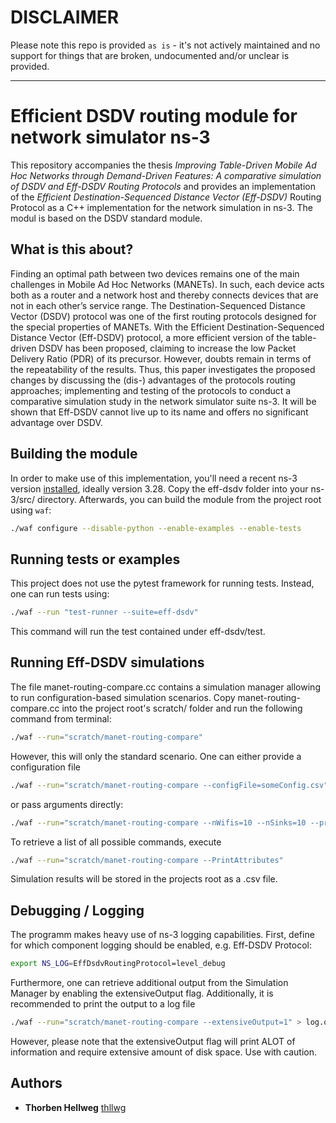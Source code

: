 # DISCLAIMER

Please note this repo is provided `as is` - it's not actively maintained and no support for things that are broken, undocumented and/or unclear is provided.

---

# Efficient DSDV routing module for network simulator ns-3 #

This repository accompanies the thesis *Improving Table-Driven Mobile Ad Hoc Networks through Demand-Driven Features: A comparative simulation of DSDV and Eff-DSDV Routing Protocols* and provides an implementation of the *Efficient Destination-Sequenced Distance Vector (Eff-DSDV)* Routing Protocol as a C++ implementation for the network simulation in ns-3. The modul is based on the DSDV standard module. 

## What is this about? ## 

Finding an optimal path between two devices remains one of the main challenges in Mobile Ad Hoc Networks (MANETs). In such, each device acts both as a router and a network host and thereby connects devices that are not in each other’s service range. The Destination-Sequenced Distance Vector (DSDV) protocol was one of the first routing protocols designed for the special properties of MANETs. With the Efficient Destination-Sequenced Distance Vector (Eff-DSDV) protocol, a more efficient version of the table-driven DSDV has been proposed, claiming to increase the low Packet Delivery Ratio (PDR) of its precursor. However, doubts remain in terms of the repeatability of the results. Thus, this paper investigates the proposed changes by discussing the (dis-) advantages of the protocols routing approaches; implementing and testing of the protocols to conduct a comparative simulation study in the network simulator suite ns-3. It will be shown that Eff-DSDV cannot live up to its name and offers no significant advantage over DSDV. 

## Building the module ##

In order to make use of this implementation, you'll need a recent ns-3 version [installed](https://www.nsnam.org/wiki/Installation), ideally version 3.28. Copy the eff-dsdv folder into your ns-3/src/ directory. Afterwards, you can build the module from the project root using `waf`:

```bash
./waf configure --disable-python --enable-examples --enable-tests
```

## Running tests or examples ##

This project does not use the pytest framework for running tests. Instead, one can run tests using:

```bash
./waf --run "test-runner --suite=eff-dsdv"
```

This command will run the test contained under eff-dsdv/test.

## Running Eff-DSDV simulations ##

The file manet-routing-compare.cc contains a simulation manager allowing to run configuration-based simulation scenarios. 
Copy manet-routing-compare.cc into the project root's scratch/ folder and run the following command from terminal:

```bash
./waf --run="scratch/manet-routing-compare"
```
However, this will only the standard scenario. One can either provide a configuration file 

```bash
./waf --run="scratch/manet-routing-compare --configFile=someConfig.csv"
```
or pass arguments directly:

```bash
./waf --run="scratch/manet-routing-compare --nWifis=10 --nSinks=10 --protocol=5 --totalTime=400"
```
To retrieve a list of all possible commands, execute

```bash
./waf --run="scratch/manet-routing-compare --PrintAttributes"
```
Simulation results will be stored in the projects root as a .csv file.
## Debugging / Logging ##

The programm makes heavy use of ns-3 logging capabilities. First, define for which component logging should be enabled, e.g. Eff-DSDV Protocol:

```bash
export NS_LOG=EffDsdvRoutingProtocol=level_debug
```
Furthermore, one can retrieve additional output from the Simulation Manager by enabling the extensiveOutput flag. Additionally, it is recommended to print the output to a log file

```bash
./waf --run="scratch/manet-routing-compare --extensiveOutput=1" > log.out 2>&1
```
However, please note that the extensiveOutput flag will print ALOT of information and require extensive amount of disk space. Use with caution. 

## Authors ##

* **Thorben Hellweg** [thllwg](https://github.com/thllwg) 
